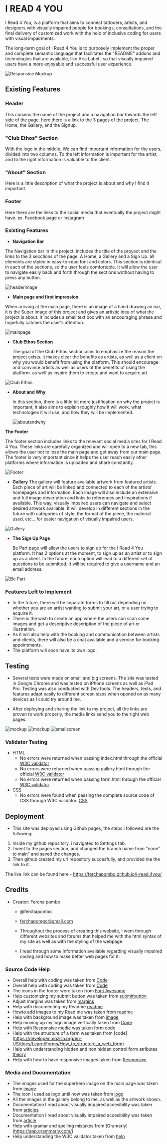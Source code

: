 # I READ 4 YOU

I Read 4 You, is a platform that aims to connect tattooers, artists, and designers with visually impaired people for bookings, consultations, and the final delivery of customized work with the help of inclusive coding for users with visual impairments. 

The long-term goal of I Read 4 You is to purposely implement the proper and complete semantic language that facilitates the "README" addons and technologies that are available, like Aria Label , so that visually impaired users have a more enjoyable and successful user experience. 

![Responsice Mockup](/assets/images/newresponsivemuckup.jpg)

## Existing Features 

### Header 
 This conains the name of the project and a navigation bar towards the left side of the page. here there is a link to the 3 pages of the project. The Home, the Gallery, and the Signup.
 ### "Club Ethos" Section
With the logo in the middle. We can find important information for the users, divided into two columns. To the left information is important for the artist, and to the right information is valuable to the client. 
### "About" Section
Here is a little description of what the project is about and why I find it important.
### Footer
Here there are the links to the social media that eventually the project might have. ex. Facebook page or Instagram

### Existing Features

- __Navigation Bar__

 The Navigation bar in this project, includes the title of the proyect and  the links to the 3 secctions of the page. A Home, a Gallery and a Sign Up. all  elements are styled in easy-to-read font and colors. 
 This section is identical in each of the sections, so the user feels comfortable. It will allow the user to navigate easily back and forth through the sections wothout having to press any <back> button. 

![headerimage](/assets/images/screenshotheader%20.jpg) 

- __Main page  and first impression__

When arriving at the main page, there is an image of a hand drawing an ear, it is the Super image of this project and gives an artistic idea of what the project is about.
It includes a small text box with an encouraging phrase and hopefully catches the user's attention.

![mainpage](/assets/images/mainpage.jpg)

- __Club Ethos Section__

  The goal of the Club Ethos section aims to emphasize the reason the project exists. it makes clear the benefits as artists, as well as a client on why you would benefit from using the platform. 
  This should encourage and convince artists as well as users of the benefits of using the platform. as well as inspire them to create and want to acquire art. 

![Club Ethos](/assets/images/newclubethosimage.jpg)

- __About and Why__

  In this section, there is a little bit more justification on why the project is important, it also aims to explain roughly how it will work, what technologies it will use, and how they will be implemented.

  ![aboutandwhy](/assets/images/aboutandwhy.jpg)

 __The Footer__ 

 The footer section includes links to the relevant social media sites for I Read 4 You. These links are carefully organized and will open to a new tab, this allows the user not to lose the main page and get away from our main page. 
 The footer is very important since it helps the user reach easily other platforms where information is uploaded and share constantly. 

![Footer](/assets/images/footer.jpg)

- __Gallery__
  The gallery will feature available artwork from featured artists. Each piece of art will be linked and connected to each of the artists' homepages and information.
  Each image will also include an extensive and full image description and links to references and inspirations if available. This way, visually impaired users can navigate and select desired artwork available. 
  It will develop in different sections in the future with categories of style, the format of the piece, the material used, etc... for easier navigation of visually impaired users. 


![Gallery](/assets/images/galleryscreenshot.jpg)

- __The Sign Up Page__

  Be Part page will allow the users to sign up for the I Read 4 You platform. It has 2 options at the moment, to sign up as an artist or to sign up as a client. In the future, each option will lead to a different set of questions to be submitted. 
  It will be required to give a username and an email address. 

![Be Part](/assets/images/newformhtml.jpg)

### Features Left to Implement

- In the future, there will be separate forms to fill out depending on whether you are an artist wanting to submit your art, or a user trying to acquire it. 
- There is the wish to create an app where the users can scan some images and get a descriptive description of the piece of art or illustration. 
- As it will also help with the booking and communication between artists and clients, there will also be a chat available and a service for booking appointments.
- The platform will soon have its own logo. 

## Testing 
- Several tests were made on small and big screens. The site was tested in Google Chrome and was tested on iPhone screens as well as iPad Pro. 
Testing was also conducted with Dev tools. The headers, texts, and features adapt easily to different screen sizes when opened on as many devices as I could try around me. 

- After deploying and sharing the link to my project, all the links are proven to work properly, the media links send you to the right web pages. 

![mockup](/assets/images/Screenshot_20230502_181612_com.android.chrome.jpg)
![mockup](/assets/images/Screenshot_20230502_181628_com.android.chrome.jpg)
![smallscreen](/assets/images/previewinsmallscreen.jpg)


### Validator Testing 


- HTML
  - No errors were returned when passing index.html through the official [W3C validator](https://validator.w3.org/nu/?showsource=yes&doc=https%3A%2F%2Fferchapombo.github.io%2Firead4you%2Findex.html)
  - No errors were returned when passing gallery.html through the official [W3C validator](https://validator.w3.org/nu/?showsource=yes&doc=https%3A%2F%2Fferchapombo.github.io%2Firead4you%2Fgallery.html)
  - No errors were returned when passing form.html through the official [W3C validator](https://validator.w3.org/nu/?showsource=yes&doc=https%3A%2F%2Fferchapombo.github.io%2Firead4you%2Fform.html)
- CSS
  - No errors were found when passing the complete source code of CSS through W3C validator. 
  [CSS](https://validator.w3.org/nu/?showsource=yes&doc=https%3A%2F%2Fferchapombo.github.io%2Firead4you%2Fform.html#textarea)


## Deployment

- This site was deployed using Github pages, the steps i followed are the following: 
1.  Inside my github repository, i navigated to Settings tab. 
2. I went to the pages section, and changed the branch name from "none" to main" and saved the changes.
3. Then github created my url repository succesfully,  and provided me the link to it. 


The live link can be found here - https://ferchapombo.github.io/i-read.4you/


## Credits 

- Creator: Fercha pombo
   -  @ferchapombo 
   - ferchapomgo@gmail.com

   - Throughout the process of creating this website, I went through different websites and forums that helped me with the html syntax of my site as well as with the styling of the webpage. 
   - I read through some information available regarding visually impaired coding and how to make better web pages for it. 


### Source Code Help

- Overall help with coding was taken from [Code](https://stackoverflow.com/)
- Overall help with coding was taken from [Code](https://www.yourhtmlsource.com)
- The icons in the footer were taken from [Font Awesome](https://fontawesome.com/)
- Help customizing my submit button was taken from [submitbutton](https://www.jotform.com/help/118-how-to-customize-the-submit-button-with-css/)
- Adjust margins was taken from [margins](https://stackoverflow.com/questions/45854979/adding-margin-left-to-h1-and-h2-tags)
- Help with documenting my Readme [readme](https://www.drupal.org/docs/develop/managing-a-drupalorg-theme-module-or-distribution-project/documenting-your-project/readmemd-template)
- Howto add images to my Read me was taken from [readme](https://www.javatpoint.com/images-in-markdown#:~:text=Images%20in%20Markdown%20can%20be,exclamatory%20symbol%20at%20the%20beginning.)
- Help with background image was taken from [image](https://usersnap.com/blog/background-webdesign/)
- Help moving up my logo image vertically taken from [Code](https://stackoverflow.com/questions/8090195/how-do-i-align-in-my-image-to-move-it-vertically-upcss-html)
- Help with Responsive media was taken form [code](https://www.w3schools.com/html/html_responsive.asp)
- Help with the structure of a form was taken from [code] (https://developer.mozilla.org/en-US/docs/Learn/Forms/How_to_structure_a_web_form)
- Help with understanding hidden and non hidden control form atributes [theory](https://stackoverflow.com/questions/38569235/the-for-attribute-of-the-label-element-must-refer-to-a-non-hidden-form-control)
- Help with how to have responsive images taken from [Responsive](https://www.w3schools.com/html/html_responsive.asp)


### Media and Documentation

- The images used for the superhero image on the main page was taken from [image](https://acrylgiessen.com/en/how-to-draw-ears/)
- The icon i used as logo until now was taken from [logo](https://pxhere.com/es/photo/1637325)
- All the images in the gallery belong to me, as well as the artwork shown.
- Documentation I read about visually impaired accesibility was taken from [articles](https://www.teachermagazine.com/au_en/articles/inclusive-education-a-stem-tool-for-visually-impaired-students)
- Documentation I read about visually impaired accesibility was taken from [article](https://www.teachermagazine.com/au_en/articles/inclusive-education-a-stem-tool-for-visually-impaired-student)
- Help with gramar and spelling mistakes from [Gramarly] (https://app.grammarly.com/)
- Help understanding the W3C validator taken from [help](https://rocketvalidator.com/html-validation/stray-start-tag-script)

